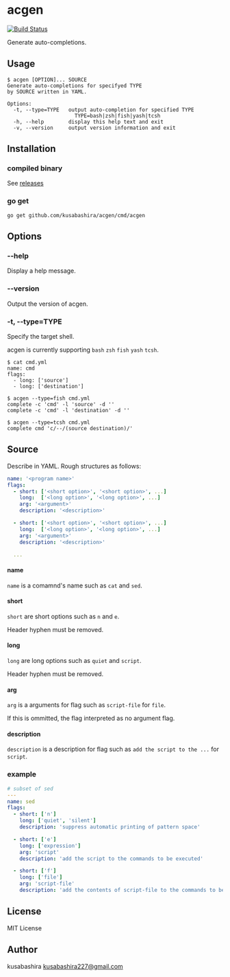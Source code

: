 acgen
=====

[![Build Status](https://travis-ci.org/kusabashira/acgen.svg?branch=master)](https://travis-ci.org/kusabashira/acgen)

Generate auto-completions.

Usage
-----

```
$ acgen [OPTION]... SOURCE
Generate auto-completions for specifyed TYPE
by SOURCE written in YAML.

Options:
  -t, --type=TYPE   output auto-completion for specified TYPE
                      TYPE=bash|zsh|fish|yash|tcsh
  -h, --help        display this help text and exit
  -v, --version     output version information and exit
```

Installation
------------

### compiled binary

See [releases](https://github.com/kusabashira/acgen/releases)

### go get

```
go get github.com/kusabashira/acgen/cmd/acgen
```

Options
-------

### --help

Display a help message.

### --version

Output the version of acgen.

### -t, --type=TYPE

Specify the target shell.

acgen is currently supporting `bash` `zsh` `fish` `yash` `tcsh`.

```
$ cat cmd.yml
name: cmd
flags:
  - long: ['source']
  - long: ['destination']

$ acgen --type=fish cmd.yml
complete -c 'cmd' -l 'source' -d ''
complete -c 'cmd' -l 'destination' -d ''

$ acgen --type=tcsh cmd.yml
complete cmd 'c/--/(source destination)/'
```

Source
------

Describe in YAML.
Rough structures as follows:

```yaml
name: '<program name>'
flags:
  - short: ['<short option>', '<short option>', ...]
    long:  ['<long option>', '<long option>', ...]
    arg: '<argument>'
    description: '<description>'

  - short: ['<short option>', '<short option>', ...]
    long:  ['<long option>', '<long option>', ...]
    arg: '<argument>'
    description: '<description>'

  ...
```

#### name

`name` is a comamnd's name such as `cat` and `sed`.

#### short

`short` are short options
such as `n` and `e`.

Header hyphen must be removed.

#### long

`long` are long options
such as `quiet` and `script`.

Header hyphen must be removed.

#### arg

`arg` is a arguments for flag
such as `script-file` for `file`.

If this is ommitted, the flag interpreted as no argument flag.

#### description

`description` is a description for flag
such as `add the script to the ...` for `script`.

### example

```yaml
# subset of sed
---
name: sed
flags:
  - short: ['n']
    long: ['quiet', 'silent']
    description: 'suppress automatic printing of pattern space'

  - short: ['e']
    long: ['expression']
    arg: 'script'
    description: 'add the script to the commands to be executed'

  - short: ['f']
    long: ['file']
    arg: 'script-file'
    description: 'add the contents of script-file to the commands to be executed'
```

License
-------

MIT License

Author
------

kusabashira <kusabashira227@gmail.com>
